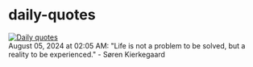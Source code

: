 # daily-quotes
[![Daily quotes](https://github.com/ceepu8/daily-quotes/actions/workflows/daily-quote.yml/badge.svg)](https://github.com/ceepu8/daily-quotes/actions/workflows/daily-quote.yml)<br/>
August 05, 2024 at 02:05 AM: "Life is not a problem to be solved, but a reality to be experienced." - Søren Kierkegaard
